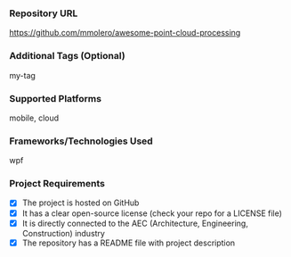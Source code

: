 ### Repository URL

https://github.com/mmolero/awesome-point-cloud-processing

### Additional Tags (Optional)

my-tag

### Supported Platforms

mobile, cloud

### Frameworks/Technologies Used

wpf

### Project Requirements

- [x] The project is hosted on GitHub
- [x] It has a clear open-source license (check your repo for a LICENSE file)
- [x] It is directly connected to the AEC (Architecture, Engineering, Construction) industry
- [x] The repository has a README file with project description
